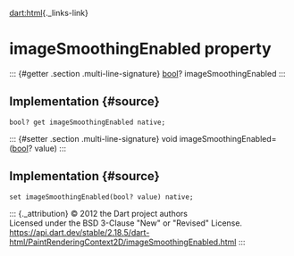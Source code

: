 [dart:html](../../dart-html/dart-html-library){._links-link}

imageSmoothingEnabled property
==============================

::: {#getter .section .multi-line-signature}
[bool](../../dart-core/bool-class)? imageSmoothingEnabled
:::

Implementation {#source}
--------------

``` {.language-dart data-language="dart"}
bool? get imageSmoothingEnabled native;
```

::: {#setter .section .multi-line-signature}
void imageSmoothingEnabled=([bool](../../dart-core/bool-class)? value)
:::

Implementation {#source}
--------------

``` {.language-dart data-language="dart"}
set imageSmoothingEnabled(bool? value) native;
```

::: {._attribution}
© 2012 the Dart project authors\
Licensed under the BSD 3-Clause \"New\" or \"Revised\" License.\
<https://api.dart.dev/stable/2.18.5/dart-html/PaintRenderingContext2D/imageSmoothingEnabled.html>
:::

